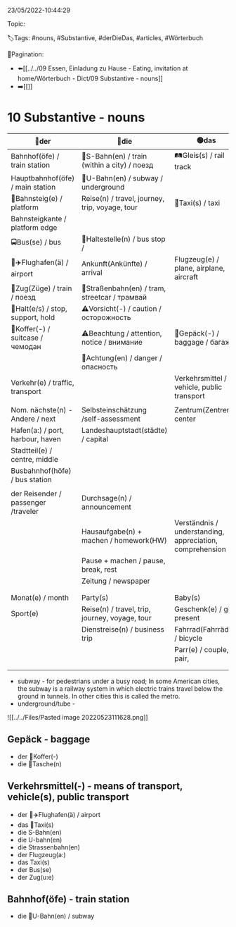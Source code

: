 23/05/2022-10:44:29

Topic:

🏷️Tags: #nouns, #Substantive, #derDieDas, #articles, #Wörterbuch

🧭Pagination:
- ⬅️[[../../09 Essen, Einladung zu Hause - Eating, invitation at home/Wörterbuch - Dict/09 Substantive - nouns]]
- ➡️[[]]

# 10 Substantive - nouns

| 🔵der                               | 🔴die                                          | 🟢das                                                    |
|-------------------------------------|------------------------------------------------|----------------------------------------------------------|
| Bahnhof(öfe) / train station        | 🚝S-Bahn(en) / train (within a city) / поезд   | 🛤Gleis(s) / rail track                                  |
| Hauptbahnhof(öfe) / main station    | 🚫U-Bahn(en) / subway / underground            |                                                          |
| 🔳Bahnsteig(e) / platform           | Reise(n) / travel, journey, trip, voyage, tour | 🚕Taxi(s) / taxi                                         |
| Bahnsteigkante / platform edge      |                                                |                                                          |
| 🚍Bus(se) / bus                     | 🚏Haltestelle(n) / bus stop /                  |                                                          |
| 🛫✈️Flughafen(ä) / airport          | Ankunft(Ankünfte) / arrival                    | Flugzeug(e) / plane, airplane, aircraft                  |
| 🚉Zug(Züge) / train / поезд         | 🚊Straßenbahn(en) / tram, streetcar / трамвай  |                                                          |
| 🛑Halt(e/s) / stop, support, hold   | ⚠️Vorsicht(-) / caution / осторожность         |                                                          |
| 🧳Koffer(-) / suitcase / чемодан    | ⚠️Beachtung / attention, notice / внимание     | 🛄Gepäck(-) / baggage / багаж                            |
|                                     | 🚫Achtung(en) / danger / опасность             |                                                          |
| Verkehr(e) / traffic, transport     |                                                | Verkehrsmittel / vehicle, public transport               |
|                                     |                                                |                                                          |
| Nom. nächste(n) - Andere / next     | Selbsteinschätzung /self-assessment            | Zentrum(Zentren) / center                                |
| Hafen(a:) / port, harbour, haven    | Landeshauptstadt(städte) / capital             |                                                          |
| Stadtteil(e) / centre, middle       |                                                |                                                          |
| Busbahnhof(höfe) / bus station      |                                                |                                                          |
|                                     |                                                |                                                          |
| der Reisender / passenger /traveler | Durchsage(n) / announcement                    |                                                          |
|                                     | Hausaufgabe(n) + machen / homework(HW)         | Verständnis / understanding, appreciation, comprehension |
|                                     | Pause + machen / pause, break, rest            |                                                          |
|                                     | Zeitung / newspaper                            |                                                          |
|                                     |                                                |                                                          |
|                                     |                                                |                                                          |
| Monat(e) / month                    | Party(s)                                       | Baby(s)                                                  |
| Sport(e)                            | Reise(n) / travel, trip, journey, voyage, tour | Geschenk(e) / gift, present                              |
|                                     | Dienstreise(n) / business trip                 | Fahrrad(Fahrräder) / bicycle                             |
|                                     |                                                | Parr(e) / couple, pair,                                  |
|                                     |                                                |                                                          |
|                                     |                                                |                                                          |


- subway -  for pedestrians under a busy road; In some American cities, the subway is a railway system in which electric trains travel below the ground in tunnels. In other cities this is called the metro.
- underground/tube - 

![[../../Files/Pasted image 20220523111628.png]]

## Gepäck - baggage

- der 👛Koffer(-)
- die 🧳Tasche(n)

## Verkehrsmittel(-) - means of transport, vehicle(s), public transport

- der 🛫✈️Flughafen(ä) / airport
- das 🚕Taxi(s)
- die S-Bahn(en)
- die U-bahn(en)
- die Strassenbahn(en)
- der Flugzeug(a:)
- das Taxi(s)
- der Bus(se)
- der Zug(u:e)


## Bahnhof(öfe) - train station

- die 🚫U-Bahn(en) / subway
